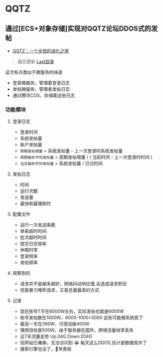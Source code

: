# QQTZ

## 通过[ECS+对象存储]实现对QQTZ论坛DDOS式的发帖

- [QQTZ：一个水怪的进化之旅](http://hz-cool.minihenshang.cn/views/creations/qqtz/2100802.html#%E5%8A%9F%E8%83%BD%E6%A8%A1%E5%9D%97)

> 最后更新
[Last目录](./last)

这次有点类似于微服务的味道

- 登录微服务，管理着登录日志
- 发帖微服务，管理者发帖日志
- 通过腾讯COS，存储着这些日志

### **功能模块**

1. 登录日志
    - 登录时间
    - 系统发帖量
    - 账户发帖量
    - `周期发帖增量` = 系统发帖量 - 上一次登录时系统发帖量
    - `周期每秒平均发帖量` = 周期发帖增量 / ( 当前时间 - 上一次登录时时间 )
    - `当天每秒平均发帖量` =  系统发帖量 / 已过时间
  
2. 发帖日志
    - 时间
    - 运行次数
    - 发送量
    - 最快和最慢耗时

3. 配置文件
    - 运行一次发送条数
    - 单条超时时间
    - 批次超时时间
    - 提交日志频率
    - 休眠时常
    - 登录频率
    - 发帖频率
   
4. 观察到的
    - 请求并不是越多越好，网络抖动响应慢,会造成请求积压
    - 但是暴力堆积请求，又是总量最高的方式

5. 记录
    - 现在账号T币在6000W左右，实际发帖也就是6000W
    - 账号发帖数在1000W，6000-1000=5000 这些可能被系统吞了
    - 最高一天在390W，可惜没破400W
    - 理想目标是500W，由于服务器在国外，跨境流量经常丢失
    - 近7天流量走势 Up:24G Down:204G
    - 现网站已瘫痪，无法访问到 😭 每天这么DDOS,估计是数据库炸了
    - 搜索引擎也没了，👴爷青结
